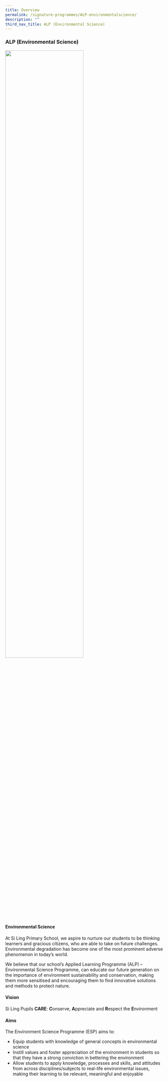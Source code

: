 ```yaml
---
title: Overview
permalink: /signature-programmes/ALP-environmentalscience/
description: ""
third_nav_title: ALP (Environmental Science)
---
```


### **ALP (Environmental Science)**

<img src="/images/alp1.png" 
     style="width:70%">
		
#### Environmental Science

At Si Ling Primary School, we aspire to nurture our students to be thinking learners and gracious citizens, who are able to take on future challenges. Environmental degradation has become one of the most prominent adverse phenomenon in today’s world.  
  
We believe that our school’s Applied Learning Programme (ALP) – Environmental Science Programme, can educate our future generation on the importance of environment sustainability and conservation, making them more sensitised and encouraging them to find innovative solutions and methods to protect nature.

#### Vision
Si Ling Pupils **CARE**: **C**onserve, **A**ppreciate and **R**espect the **E**nvironment


#### Aims

The Environment Science Programme (ESP) aims to:  
  

*   Equip students with knowledge of general concepts in environmental science 
*   Instill values and foster appreciation of the environment in students so that they have a strong conviction in bettering the environment 
*   Allow students to apply knowledge, processes and skills, and attitudes from across disciplines/subjects to real-life environmental issues, making their learning to be relevant, meaningful and enjoyable